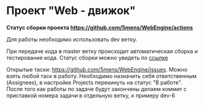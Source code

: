 # Проект "Web - движок"

<b>Статус сборки проекта https://github.com/5mens/WebEngine/actions</b>

Для работы необходимо использовать dev ветку.

При передаче кода в master ветку происходит автоматическая сборка и тестирование кода. Статус сборки можно увидеть по <a href = "https://github.com/5mens/WebEngine/actions">ссылке</a>

Открытые таски: https://github.com/5mens/WebEngine/issues. Можно взять любой таск в работу. Необходимо назначить себя ответственным (Assignees), в настройке Projects перекинуть на статус "В работе". После того как работы по задаче будут закончены делаем коммит с приставкой номера задачи в отдельную ветку, к примеру dev-6



